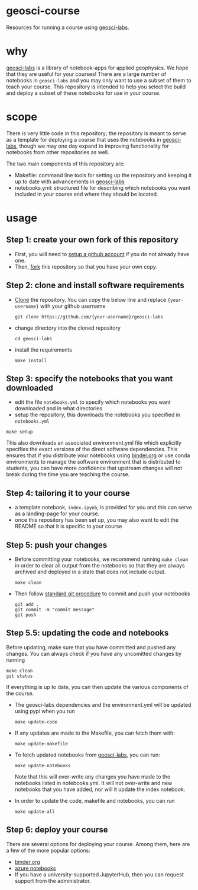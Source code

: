 # geosci-course
Resources for running a course using [geosci-labs](https://github.com/lheagy/geosci-labs). 

# why 
[geosci-labs](https://github.com/lheagy/geosci-labs) is a library of notebook-apps for applied geophysics. We hope that they are useful for your courses! 
There are a large number of notebooks in `geosci-labs` and you may only want to use a subset of them to teach your course. 
This repository is intended to help you select the build and deploy a subset of these notebooks for use in your course. 

# scope
There is very little code in this repository; the repository is meant to serve as a template for deploying a course that uses the notebooks in [geosci-labs](https://github.com/lheagy/geosci-labs), though we may one day expand to improving functionality for 
notebooks from other repositories as well. 

The two main components of this repository are: 
- Makefile: command line tools for setting up the repository and keeping it up to date with advancements in [geosci-labs](https://github.com/lheagy/geosci-labs)
- notebooks.yml: structured file for describing which notebooks you want included in your course and where they should be located.

# usage 

## Step 1: create your own fork of this repository 

- First, you will need to [setup a github account](https://github.com/join) if you do not already have one. 
- Then, [fork](https://help.github.com/articles/fork-a-repo/) this repository so that you have your own copy. 

## Step 2: clone and install software requirements

- [Clone](https://help.github.com/articles/cloning-a-repository/) the repository. You can copy the below line and replace `{your-username}` with your github username 
  ```
  git clone https://github.com/{your-username}/geosci-labs
  ```
- change directory into the cloned repository
  ```
  cd geosci-labs
  ```
- install the requirements 
  ```
  make install
  ```

## Step 3: specify the notebooks that you want downloaded

 - edit the file `notebooks.yml` to specify which notebooks you want downloaded and in what directories
 - setup the repository, this downloads the notebooks you specified in `notebooks.yml` 
  ```
  make setup
  ```
  This also downloads an associated environment.yml file which explicitly specifies the exact versions of 
  the direct software dependencies. This ensures that if you distribute your notebooks using [binder.org](https://mybinder.org)
  or use conda environments to manage the software environment that is distributed to students, you can have more confidence
  that upstream changes will not break during the time you are teaching the course. 

## Step 4: tailoring it to your course

- a template notebook, `index.ipynb`, is provided for you and this can serve as a landing-page for your course. 
- once this repository has been set up, you may also want to edit the README so that it is specific to your course

## Step 5: push your changes

- Before committing your notebooks, we recommend running `make clean` in order to clear all output from the notebooks so that they are always archived and deployed in a state that does not include output. 
   ```
   make clean 
   ```
- Then follow [standard git procedure](https://help.github.com/articles/adding-a-file-to-a-repository-using-the-command-line/) to commit and push your notebooks
   ```
   git add .
   git commit -m "commit message"
   git push
   ```

## Step 5.5: updating the code and notebooks

Before updating, make sure that you have committed and pushed any changes. You can always check if you have any uncomitted changes by running
```
make clean
git status
```

If everything is up to date, you can then update the various components of the course.

- The geosci-labs dependencies and the environment.yml will be updated using pypi when you run
  ```
  make update-code
  ```

- If any updates are made to the Makefile, you can fetch them with:
  ```
  make update-makefile
  ```

- To fetch updated notebooks from [geosci-labs](https://github.com/lheagy/geosci-labs), you can run:
  ```
  make update-notebooks
  ```
  Note that this will over-write any changes you have made to the notebooks listed in notebooks.yml. It will not over-write 
  and new notebooks that you have added, nor will it update the index notebook. 

- In order to update the code, makefile and notebooks, you can run 
  ```
  make update-all
  ```

## Step 6: deploy your course
There are several options for deploying your course. Among them, here are a few of the more popular options: 
- [binder.org](https://mybinder.org/) 
- [azure notebooks](https://notebooks.azure.com/)
- If you have a university-supported JupyterHub, then you can request support from the administrator. 
